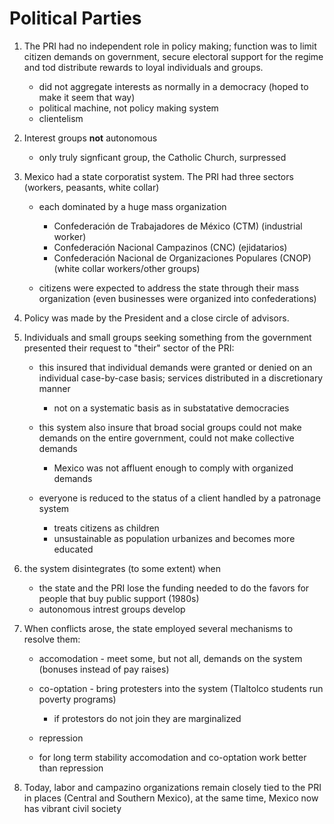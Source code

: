 Political Parties
=================

1.  The PRI had no independent role in policy making; function was to
    limit citizen demands on government, secure electoral support for
    the regime and tod distribute rewards to loyal individuals and
    groups.
    -   did not aggregate interests as normally in a democracy (hoped to
        make it seem that way)
    -   political machine, not policy making system
    -   clientelism

2.  Interest groups **not** autonomous
    -   only truly signficant group, the Catholic Church, surpressed

3.  Mexico had a state corporatist system. The PRI had three sectors
    (workers, peasants, white collar)
    -   each dominated by a huge mass organization
        -   Confederación de Trabajadores de México (CTM) (industrial
            worker)
        -   Confederación Nacional Campazinos (CNC) (ejidatarios)
        -   Confederación Nacional de Organizaciones Populares (CNOP)
            (white collar workers/other groups)

    -   citizens were expected to address the state through their mass
        organization (even businesses were organized into
        confederations)

4.  Policy was made by the President and a close circle of advisors.

5.  Individuals and small groups seeking something from the government
    presented their request to "their" sector of the PRI:
    -   this insured that individual demands were granted or denied on
        an individual case-by-case basis; services distributed in a
        discretionary manner
        -   not on a systematic basis as in substatative democracies

    -   this system also insure that broad social groups could not make
        demands on the entire government, could not make collective
        demands
        -   Mexico was not affluent enough to comply with organized
            demands

    -   everyone is reduced to the status of a client handled by a
        patronage system
        -   treats citizens as children
        -   unsustainable as population urbanizes and becomes more
            educated

6.  the system disintegrates (to some extent) when
    -   the state and the PRI lose the funding needed to do the favors
        for people that buy public support (1980s)
    -   autonomous intrest groups develop

7.  When conflicts arose, the state employed several mechanisms to
    resolve them:
    -   accomodation - meet some, but not all, demands on the system
        (bonuses instead of pay raises)
    -   co-optation - bring protesters into the system (Tlaltolco
        students run poverty programs)
        -   if protestors do not join they are marginalized

    -   repression
    -   for long term stability accomodation and co-optation work better
        than repression

8.  Today, labor and campazino organizations remain closely tied to the
    PRI in places (Central and Southern Mexico), at the same time,
    Mexico now has vibrant civil society


